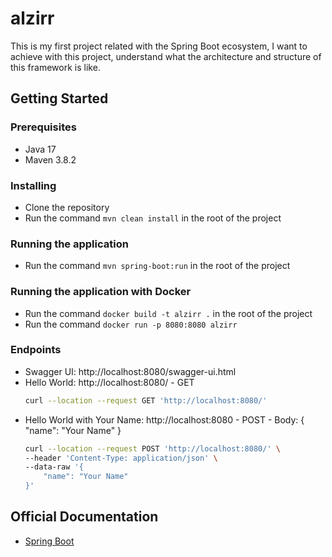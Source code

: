 # alzirr
This is my first project related with the Spring Boot ecosystem, I want to achieve with this project, understand what the architecture and structure of this framework is like. ​

## Getting Started

### Prerequisites

- Java 17
- Maven 3.8.2

### Installing

- Clone the repository
- Run the command `mvn clean install` in the root of the project

### Running the application

- Run the command `mvn spring-boot:run` in the root of the project

### Running the application with Docker

- Run the command `docker build -t alzirr .` in the root of the project
- Run the command `docker run -p 8080:8080 alzirr`

### Endpoints

- Swagger UI: http://localhost:8080/swagger-ui.html
- Hello World: http://localhost:8080/ - GET
    ```bash
    curl --location --request GET 'http://localhost:8080/'
    ```
- Hello World with Your Name: http://localhost:8080 - POST - Body: { "name": "Your Name" }
    ```bash
    curl --location --request POST 'http://localhost:8080/' \ 
    --header 'Content-Type: application/json' \
    --data-raw '{
        "name": "Your Name"
    }'
    ```

## Official Documentation

- [Spring Boot](https://spring.io/projects/spring-boot)
